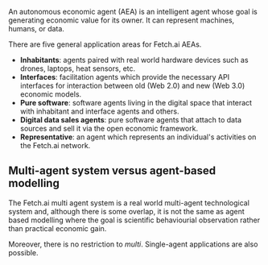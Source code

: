 An autonomous economic agent (AEA) is an intelligent agent whose goal is generating economic value for its owner. It can represent machines, humans, or data. 

There are five general application areas for Fetch.ai AEAs.

* **Inhabitants**: agents paired with real world hardware devices such as drones, laptops, heat sensors, etc.
* **Interfaces**: facilitation agents which provide the necessary API interfaces for interaction between old (Web 2.0) and new (Web 3.0) economic models.
* **Pure software**: software agents living in the digital space that interact with inhabitant and interface agents and others.
* **Digital data sales agents**: pure software agents that attach to data sources and sell it via the open economic framework.
* **Representative**: an agent which represents an individual's activities on the Fetch.ai network.


## Multi-agent system versus agent-based modelling

The Fetch.ai multi agent system is a real world multi-agent technological system and, although there is some overlap, it is not the same as agent based modelling where the goal is scientific behaviourial observation rather than practical economic gain.

Moreover, there is no restriction to *multi*. Single-agent applications are also possible.





<br />
